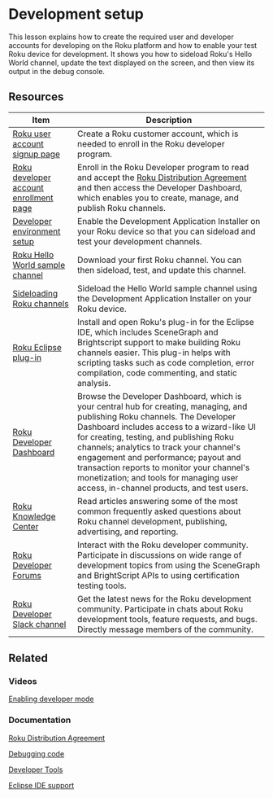 # Development setup

This lesson explains how to create the required user and developer accounts for developing on the Roku platform and how to enable your test Roku device for development. It shows you how to sideload Roku's Hello World channel, update the text displayed on the screen, and then view its output in the debug console.

## Resources

| Item                                                         | Description                                                  |
| ------------------------------------------------------------ | ------------------------------------------------------------ |
| [Roku user account signup page](https://my.roku.com/signup)  | Create a Roku customer account, which is needed to enroll in the Roku developer program. |
| [Roku developer account enrollment page](https://developer.roku.com/enrollment/standard) | Enroll in the Roku Developer program to read and accept the [Roku Distribution Agreement](https://docs.roku.com/published/developerdistribution/en/us) and then access the Developer Dashboard, which enables you to create, manage, and publish Roku channels. |
| [Developer environment setup](https://developer.roku.com/docs/developer-program/getting-started/developer-setup.md) | Enable the Development Application Installer on your Roku device so that you can sideload and test your development channels. |
| [Roku Hello World sample channel](https://github.com/rokudev/hello-world) | Download your first Roku channel. You can then sideload, test, and update this channel. |
| [Sideloading  Roku channels](https://developer.roku.com/docs/developer-program/getting-started/developer-setup.md#step-2-accessing-the-development-application-installer) | Sideload the Hello World sample channel using the Development Application Installer on your Roku device. |
| [Roku Eclipse plug-in](https://devtools.web.roku.com/ide/eclipse/plugin) | Install and open Roku's plug-in for the Eclipse IDE, which includes SceneGraph and Brightscript support to make building Roku channels easier. This plug-in helps with scripting tasks such as code completion, error compilation, code commenting, and static analysis. |
| [Roku Developer Dashboard](https://developer.roku.com/developer) | Browse the Developer Dashboard, which is your central hub for creating, managing, and publishing Roku channels. The Developer Dashboard includes access to a wizard-like UI for creating, testing, and publishing Roku channels; analytics to track your channel's engagement and performance; payout and transaction reports to monitor your channel's monetization; and tools for managing user access, in-channel products, and test users. |
| [Roku Knowledge Center](https://partnersuccess.roku.com/hc/en-us) | Read articles answering some of the most common frequently asked questions about Roku channel development, publishing, advertising, and reporting. |
| [Roku Developer Forums](https://community.roku.com/t5/Roku-Developer-Program/bd-p/roku-developer-program) | Interact with the Roku developer community. Participate in discussions on wide range of development topics from using the SceneGraph and BrightScript APIs to using certification testing tools. |
| [Roku Developer Slack channel](https://rokudevelopers.slack.com) | Get the latest news for the Roku development community. Participate in chats about Roku development tools, feature requests, and bugs. Directly message members of the community. |

## Related

### Videos

[Enabling developer mode](https://developer.roku.com/videos/demos/developer-mode.md)

### Documentation

[Roku Distribution Agreement](https://docs.roku.com/published/developerdistribution/en/us)  

[Debugging code](https://developer.roku.com/docs/developer-program/debugging/debugging-channels.md)

[Developer Tools](https://developer.roku.com/docs/developer-program/dev-tools/tools-overview.md)

[Eclipse IDE support](https://developer.roku.com/docs/developer-program/getting-started/ide-support.md)
